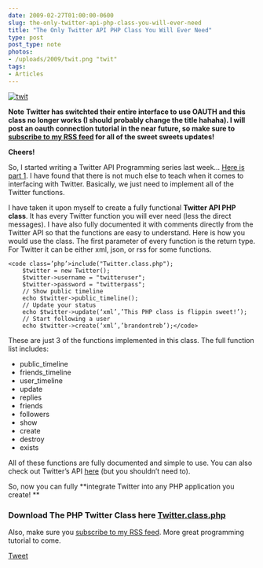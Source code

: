 ```yaml
---
date: 2009-02-27T01:00:00-0600
slug: the-only-twitter-api-php-class-you-will-ever-need
title: "The Only Twitter API PHP Class You Will Ever Need"
type: post
post_type: note
photos:
- /uploads/2009/twit.png "twit"
tags:
- Articles
---
```

[![twit](/uploads/2009/twit.png "twit")](http://brandontreb.com/wp-content/uploads/2009/02/twit.png)


****Note**** **Twitter has switchted their entire interface to use OAUTH and this class no longer works (I should probably change the title hahaha). I will post an oauth connection tutorial in the near future, so make sure to **[**subscribe to my RSS feed**](http://feeds2.feedburner.com/brandontreb)** for all of the sweet sweets updates!**


**Cheers!**


So, I started writing a Twitter API Programming series last week… [Here is part 1](http://brandontreb.com/twitter-api-programming-tutorial-with-php-getting-started/). I have found that there is not much else to teach when it comes to interfacing with Twitter. Basically, we just need to implement all of the Twitter functions.


I have taken it upon myself to create a fully functional **Twitter API PHP class**. It has every Twitter function you will ever need (less the direct messages). I have also fully documented it with comments directly from the Twitter API so that the functions are easy to understand. Here is how you would use the class. The first parameter of every function is the return type. For Twitter it can be either xml, json, or rss for some functions.




```
<code class=’php’>include("Twitter.class.php");
    $twitter = new Twitter();
    $twitter->username = "twitteruser";
    $twitter->password = "twitterpass";
    // Show public timeline
    echo $twitter->public_timeline();
    // Update your status
    echo $twitter->update(‘xml’,’This PHP class is flippin sweet!’);
    // Start following a user
    echo $twitter->create(‘xml’,’brandontreb’);</code>
```


These are just 3 of the functions implemented in this class. The full function list includes:


* public\_timeline
* friends\_timeline
* user\_timeline
* update
* replies
* friends
* followers
* show
* create
* destroy
* exists


All of these functions are fully documented and simple to use. You can also check out Twitter’s API [here](http://apiwiki.twitter.com/REST+API+Documentation) (but you shouldn’t need to).


So, now you can fully \*\*integrate Twitter into any PHP application you create! \*\*


### Download The PHP Twitter Class here [Twitter.class.php](http://brandontreb.com/wp-content/uploads/2009/02/Twitter.class.php1.zip)


Also, make sure you [subscribe to my RSS feed](http://feeds2.feedburner.com/brandontreb). More great programming tutorial to come.



[Tweet](http://twitter.com/share)


